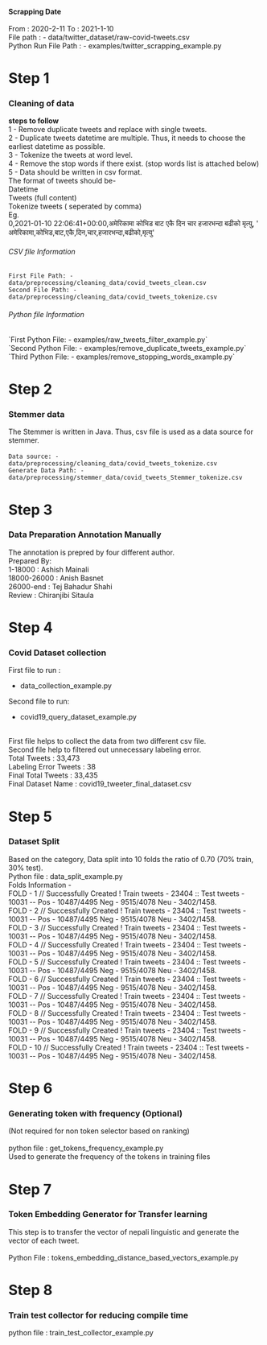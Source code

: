 **Scrapping Date**
<br/>
<br/>
From : 2020-2-11 To : 2021-1-10
<br/>
File path : - data/twitter_dataset/raw-covid-tweets.csv
<br/>
Python Run File Path : - examples/twitter_scrapping_example.py
<br/>


<h1>Step 1</h1>
<h3>Cleaning of data</h3>

**steps to follow**
<br/>
1 - Remove duplicate tweets and replace with single tweets.
<br/>
2 - Duplicate tweets datetime are multiple. Thus, it needs to choose the earliest datetime as possible. 
<br/>
3 - Tokenize the tweets at word level.
<br/>
4 - Remove the stop words if there exist. (stop words list is attached below) 
<br/>
5 - Data should be written in csv format.
<br/>
The format of tweets should be- 
<br/>
Datetime 
<br/>
Tweets (full content)
<br/>
Tokenize tweets ( seperated by comma) 
<br/>
Eg. <br/>
0,2021-01-10 22:06:41+00:00,अमेरिकामा कोभिड बाट एकै दिन चार हजारभन्दा बढीको मृत्यु, ' अमेरिकामा,कोभिड,बाट,एकै,दिन,चार,हजारभन्दा,बढीको,मृत्यु'
<h6>CSV file Information </h6>

`First File Path: - data/preprocessing/cleaning_data/covid_tweets_clean.csv`
<br/>
`Second File Path: - data/preprocessing/cleaning_data/covid_tweets_tokenize.csv`

<h6>Python file Information </h6>
`First Python File: - examples/raw_tweets_filter_example.py`
<br/>
`Second Python File: - examples/remove_duplicate_tweets_example.py`
<br/>
`Third Python File: - examples/remove_stopping_words_example.py`



<h1>Step 2</h1>
<h3>Stemmer data</h3>

The Stemmer is written in Java. Thus, csv file is used as a data source for stemmer.
<br/>
<br/>
`Data source: - data/preprocessing/cleaning_data/covid_tweets_tokenize.csv`
<br/>
`Generate Data Path: - data/preprocessing/stemmer_data/covid_tweets_Stemmer_tokenize.csv`
<br/>


<h1>Step 3</h1>
<h3>Data Preparation Annotation Manually</h3>

The annotation is prepred by four different author.
<br>
Prepared By: <br>
1-18000 : Ashish Mainali <br>
18000-26000 : Anish Basnet <br>
26000-end : Tej Bahadur Shahi <br>
Review : Chiranjibi Sitaula <br>

<h1>Step 4</h1>
<h3> Covid Dataset collection</h3>

First file to run : 
 - data_collection_example.py

Second file  to run:
 - covid19_query_dataset_example.py

<br/>
First file helps to collect the data from two different csv file.

<br>
Second file help to filtered out unnecessary labeling error.
<br>
Total Tweets : 33,473 <br>
Labeling Error Tweets : 38 <br>
Final Total Tweets : 33,435 <br>
Final Dataset Name : covid19_tweeter_final_dataset.csv <br>


<h1>Step 5</h1>
<h3>Dataset Split</h3>

Based on the category,
Data split into 10 folds the ratio of 0.70 (70% train, 30% test).
<br>
Python file : data_split_example.py <br>
Folds Information - <br>
FOLD - 1 // Successfully Created ! Train tweets - 23404 :: Test tweets - 10031  -- Pos - 10487/4495 Neg - 9515/4078 Neu - 3402/1458. <br>
FOLD - 2 // Successfully Created ! Train tweets - 23404 :: Test tweets - 10031  -- Pos - 10487/4495 Neg - 9515/4078 Neu - 3402/1458. <br>
FOLD - 3 // Successfully Created ! Train tweets - 23404 :: Test tweets - 10031  -- Pos - 10487/4495 Neg - 9515/4078 Neu - 3402/1458. <br>
FOLD - 4 // Successfully Created ! Train tweets - 23404 :: Test tweets - 10031  -- Pos - 10487/4495 Neg - 9515/4078 Neu - 3402/1458. <br>
FOLD - 5 // Successfully Created ! Train tweets - 23404 :: Test tweets - 10031  -- Pos - 10487/4495 Neg - 9515/4078 Neu - 3402/1458. <br>
FOLD - 6 // Successfully Created ! Train tweets - 23404 :: Test tweets - 10031  -- Pos - 10487/4495 Neg - 9515/4078 Neu - 3402/1458. <br>
FOLD - 7 // Successfully Created ! Train tweets - 23404 :: Test tweets - 10031  -- Pos - 10487/4495 Neg - 9515/4078 Neu - 3402/1458. <br>
FOLD - 8 // Successfully Created ! Train tweets - 23404 :: Test tweets - 10031  -- Pos - 10487/4495 Neg - 9515/4078 Neu - 3402/1458. <br>
FOLD - 9 // Successfully Created ! Train tweets - 23404 :: Test tweets - 10031  -- Pos - 10487/4495 Neg - 9515/4078 Neu - 3402/1458. <br>
FOLD - 10 // Successfully Created ! Train tweets - 23404 :: Test tweets - 10031  -- Pos - 10487/4495 Neg - 9515/4078 Neu - 3402/1458. <br>

<h1>Step 6</h1>
<h3>Generating token with frequency (Optional)</h3>

(Not required for non token selector based on ranking) <br> <br/>
python file : get_tokens_frequency_example.py <br>
Used to generate the frequency of the tokens in training files

<h1>Step 7</h1>
<h3>Token Embedding Generator for Transfer learning</h3>

This step is to transfer the vector of nepali linguistic 
and generate the vector of each tweet.
<br> <br>
Python File : tokens_embedding_distance_based_vectors_example.py <br>

<h1>Step 8</h1>
<h3>Train test collector for reducing compile time</h3>

python file : train_test_collector_example.py